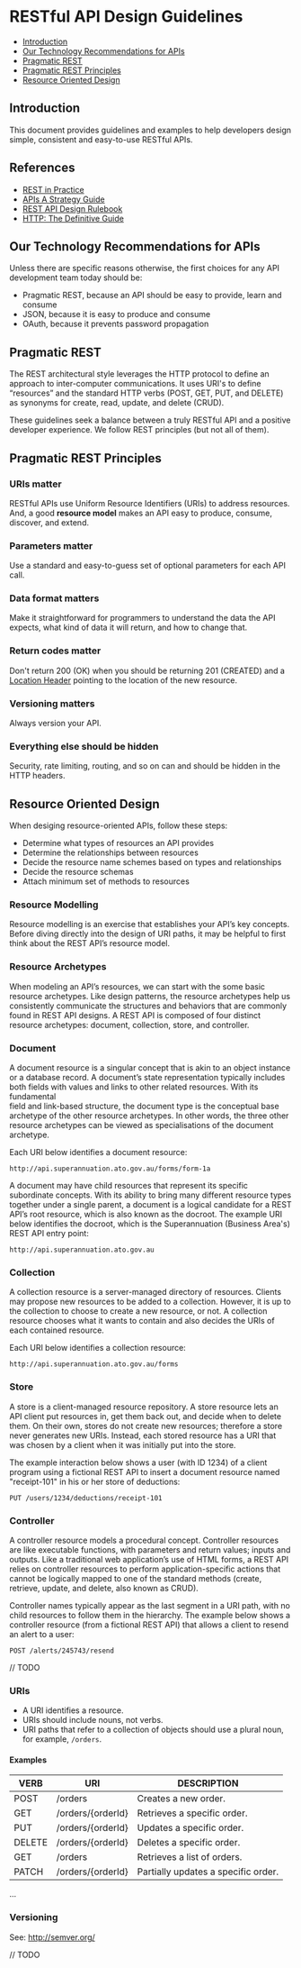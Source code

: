 # RESTful API Design Guidelines

* [Introduction](#introduction)
* [Our Technology Recommendations for APIs](#our-technology-recommendations-for-apis)
* [Pragmatic REST](#pragmatic-rest)
* [Pragmatic REST Principles](#pragmatic-rest-principles)
* [Resource Oriented Design](#resource-oriented-design)

## Introduction

This document provides guidelines and examples to help developers design simple, consistent and easy-to-use RESTful 
APIs.

## References

* [REST in Practice](http://shop.oreilly.com/product/9780596805838.do)
* [APIs A Strategy Guide](http://shop.oreilly.com/product/0636920021223.do)
* [REST API Design Rulebook](http://shop.oreilly.com/product/0636920021575.do)
* [HTTP: The Definitive Guide](http://shop.oreilly.com/product/9781565925090.do)

## Our Technology Recommendations for APIs

Unless there are specific reasons otherwise, the first choices for any API development team today should be:
* Pragmatic REST, because an API should be easy to provide, learn and consume
* JSON, because it is easy to produce and consume
* OAuth, because it prevents password propagation

## Pragmatic REST

The REST architectural style leverages the HTTP protocol to define an approach to inter-computer communications.
It uses URI's to define “resources” and the standard HTTP verbs (POST, GET, PUT, and DELETE) as synonyms for create, 
read, update, and delete (CRUD).

These guidelines seek a balance between a truly RESTful API and a positive developer experience.
We follow REST principles (but not all of them).

## Pragmatic REST Principles

### URIs matter
RESTful APIs use Uniform Resource Identifiers (URIs) to address resources.
And, a good **resource model** makes an API easy to produce, consume, discover, and extend.

### Parameters matter
Use a standard and easy-to-guess set of optional parameters for each API call.

### Data format matters
Make it straightforward for programmers to understand the data the API expects, what kind of data it will return, and 
how to change that.

### Return codes matter
Don't return 200 (OK) when you should be returning 201 (CREATED) and a
[Location Header](https://www.w3.org/Protocols/rfc2616/rfc2616-sec14.html#sec14.30) pointing to the location of the 
new resource.

### Versioning matters
Always version your API.

### Everything else should be hidden
Security, rate limiting, routing, and so on can and should be hidden in the HTTP headers.

## Resource Oriented Design

When desiging resource-oriented APIs, follow these steps:
* Determine what types of resources an API provides
* Determine the relationships between resources
* Decide the resource name schemes based on types and relationships
* Decide the resource schemas
* Attach minimum set of methods to resources

### Resource Modelling
Resource modelling is an exercise that establishes your API’s key concepts. Before diving directly into the design of
URI paths, it may be helpful to first think about the REST API’s resource model.

### Resource Archetypes
When modeling an API’s resources, we can start with the some basic resource archetypes. Like design patterns, the 
resource archetypes help us consistently communicate the structures and behaviors that are commonly found in REST API 
designs. A REST API is composed of four distinct resource archetypes: document, collection, store, and controller.

### Document
A document resource is a singular concept that is akin to an object instance or a database record. A document’s state 
representation typically includes both fields with values and links to other related resources. With its fundamental  
field and link-based structure, the document type is the conceptual base archetype of the other resource archetypes.
In other words, the three other resource archetypes can be viewed as specialisations of the document archetype.

Each URI below identifies a document resource:

    http://api.superannuation.ato.gov.au/forms/form-1a

A document may have child resources that represent its specific subordinate concepts. With its ability to bring many 
different resource types together under a single parent, a document is a logical candidate for a REST API’s root 
resource, which is also known as the docroot. The example URI below identifies the docroot, which is the Superannuation 
(Business Area's) REST API entry point:

    http://api.superannuation.ato.gov.au

### Collection
A collection resource is a server-managed directory of resources. Clients may propose new resources to be added to a 
collection. However, it is up to the collection to choose to create a new resource, or not. A collection resource 
chooses what it wants to contain and also decides the URIs of each contained resource.

Each URI below identifies a collection resource:

    http://api.superannuation.ato.gov.au/forms

### Store
A store is a client-managed resource repository. A store resource lets an API client put resources in, get them back 
out, and decide when to delete them. On their own, stores do not create new resources; therefore a store never 
generates new URIs. Instead, each stored resource has a URI that was chosen by a client when it was initially put into 
the store.

The example interaction below shows a user (with ID 1234) of a client program using a fictional REST API to insert a 
document resource named "receipt-101" in his or her store of deductions:

    PUT /users/1234/deductions/receipt-101

### Controller
A controller resource models a procedural concept. Controller resources are like executable functions, with parameters 
and return values; inputs and outputs. Like a traditional web application’s use of HTML forms, a REST API relies on 
controller resources to perform application-specific actions that cannot be logically mapped to one of the standard 
methods (create, retrieve, update, and delete, also known as CRUD).

Controller names typically appear as the last segment in a URI path, with no child resources to follow them in the 
hierarchy. The example below shows a controller resource (from a fictional REST API) that allows a client to resend an 
alert to a user:

    POST /alerts/245743/resend

// TODO

### URIs
* A URI identifies a resource.
* URIs should include nouns, not verbs.
* URI paths that refer to a collection of objects should use a plural noun, for example, `/orders`.

#### Examples

| VERB   | URI               | DESCRIPTION                         |
| -------| ----------------- | ----------------------------------- |
| POST   | /orders           | Creates a new order.                |
| GET    | /orders/{orderId} | Retrieves a specific order.         |
| PUT    | /orders/{orderId} | Updates a specific order.           |
| DELETE | /orders/{orderId} | Deletes a specific order.           |
| GET    | /orders           | Retrieves a list of orders.         |
| PATCH  | /orders/{orderId} | Partially updates a specific order. |


...

### Versioning
See: http://semver.org/

// TODO
